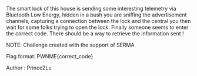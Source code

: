 The smart lock of this house is sending some interesting telemetry via Bluetooth Low Energy, hidden in a bush you are sniffing the advertisement channels, capturing a connection between the lock and the central you then wait for some folks trying to open the lock. Finally someone seems to enter the correct code. There should be a way to retrieve the information sent !

NOTE: Challenge created with the support of SERMA

Flag format: PWNME{correct_code}

Author : Prince2Lu
